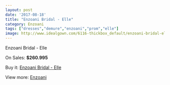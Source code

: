 ```yaml
---
layout: post
date: '2017-08-18'
title: "Enzoani Bridal - Elle"
category: Enzoani
tags: ["dresses","demure","enzoani","prom","elle"]
image: http://www.idealgown.com/6116-thickbox_default/enzoani-bridal-elle.jpg
---
```

Enzoani Bridal - Elle

On Sales: **$260.995**
<a href="https://www.idealgown.com/en/enzoani/2655-enzoani-bridal-elle.html"><amp-img layout="responsive" width="600" height="600" src="//www.idealgown.com/6116-thickbox_default/enzoani-bridal-elle.jpg" alt="Enzoani Bridal - Elle 0" /></a>

Buy it: [Enzoani Bridal - Elle](https://www.idealgown.com/en/enzoani/2655-enzoani-bridal-elle.html "Enzoani Bridal - Elle")

View more: [Enzoani](https://www.idealgown.com/en/32-enzoani "Enzoani")